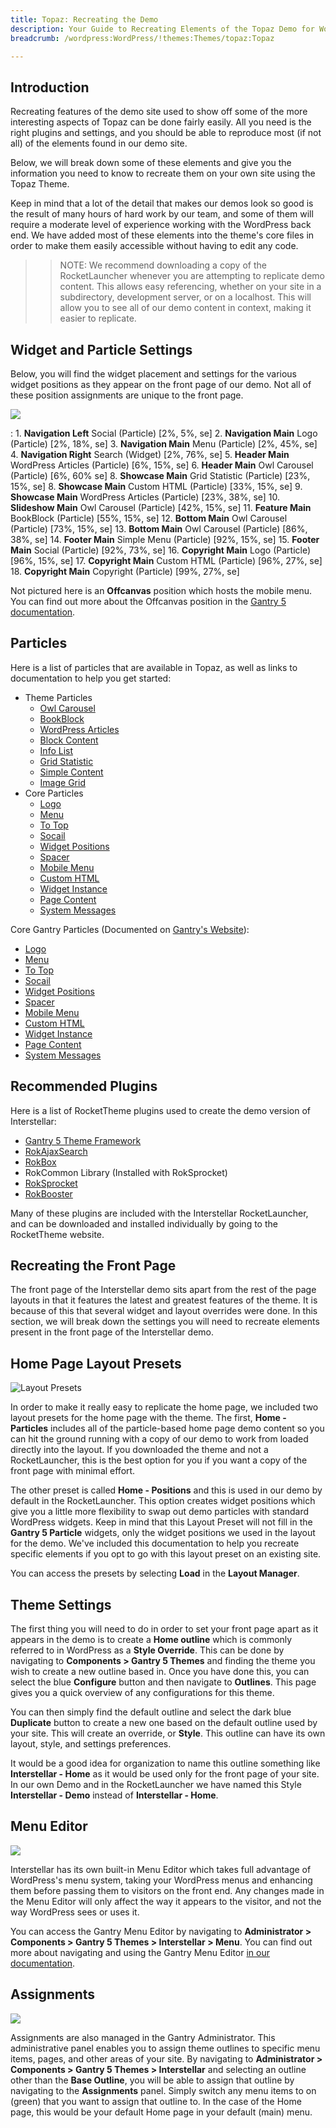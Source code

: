 ```yaml
---
title: Topaz: Recreating the Demo
description: Your Guide to Recreating Elements of the Topaz Demo for WordPress
breadcrumb: /wordpress:WordPress/!themes:Themes/topaz:Topaz

---
```


Introduction
-----

Recreating features of the demo site used to show off some of the more interesting aspects of Topaz can be done fairly easily. All you need is the right plugins and settings, and you should be able to reproduce most (if not all) of the elements found in our demo site.

Below, we will break down some of these elements and give you the information you need to know to recreate them on your own site using the Topaz Theme.

Keep in mind that a lot of the detail that makes our demos look so good is the result of many hours of hard work by our team, and some of them will require a moderate level of experience working with the WordPress back end. We have added most of these elements into the theme's core files in order to make them easily accessible without having to edit any code.

>> NOTE: We recommend downloading a copy of the RocketLauncher whenever you are attempting to replicate demo content. This allows easy referencing, whether on your site in a subdirectory, development server, or on a localhost. This will allow you to see all of our demo content in context, making it easier to replicate.

Widget and Particle Settings
-----

Below, you will find the widget placement and settings for the various widget positions as they appear on the front page of our demo. Not all of these position assignments are unique to the front page.

![](assets/topaz2.png)

:   1. **Navigation Left** Social (Particle) [2%, 5%, se]
    2. **Navigation Main** Logo (Particle) [2%, 18%, se]
    3. **Navigation Main** Menu (Particle) [2%, 45%, se]
    4. **Navigation Right** Search (Widget) [2%, 76%, se]
    5. **Header Main** WordPress Articles (Particle) [6%, 15%, se]
    6. **Header Main** Owl Carousel (Particle) [6%, 60% se]
    8. **Showcase Main** Grid Statistic (Particle) [23%, 15%, se]
    8. **Showcase Main** Custom HTML (Particle) [33%, 15%, se]
    9. **Showcase Main** WordPress Articles (Particle) [23%, 38%, se]
    10. **Slideshow Main** Owl Carousel (Particle) [42%, 15%, se]
    11. **Feature Main** BookBlock (Particle) [55%, 15%, se]
    12. **Bottom Main** Owl Carousel (Particle) [73%, 15%, se]
    13. **Bottom Main** Owl Carousel (Particle) [86%, 38%, se]
    14. **Footer Main** Simple Menu (Particle) [92%, 15%, se]
    15. **Footer Main** Social (Particle) [92%, 73%, se]
    16. **Copyright Main** Logo (Particle) [96%, 15%, se]
    17. **Copyright Main** Custom HTML (Particle) [96%, 27%, se]
    18. **Copyright Main** Copyright (Particle) [99%, 27%, se]

Not pictured here is an **Offcanvas** position which hosts the mobile menu. You can find out more about the Offcanvas position in the [Gantry 5 documentation](http://docs.gantry.org/gantry5/configure/layout-manager#offcanvas-section).

Particles
-----

Here is a list of particles that are available in Topaz, as well as links to documentation to help you get started:

* Theme Particles
    * [Owl Carousel](particle_owl.md)
    * [BookBlock](particle_book.md)
    * [WordPress Articles](particle_wordpress.md)
    * [Block Content](particle_block.md)
    * [Info List](particle_info.md)
    * [Grid Statistic](particle_grid.md)
    * [Simple Content](particle_simple.md)
    * [Image Grid](particle_image.md)
* Core Particles 
    * [Logo](http://docs.gantry.org/gantry5/particles/logo)
    * [Menu](http://docs.gantry.org/gantry5/particles/menu-control)
    * [To Top](http://docs.gantry.org/gantry5/particles/to-top)
    * [Socail](http://docs.gantry.org/gantry5/particles/social)
    * [Widget Positions](http://docs.gantry.org/gantry5/particles/position)
    * [Spacer](http://docs.gantry.org/gantry5/particles/spacer)
    * [Mobile Menu](http://docs.gantry.org/gantry5/particles/mobile-menu)
    * [Custom HTML](http://docs.gantry.org/gantry5/particles/custom-html)
    * [Widget Instance](http://docs.gantry.org/gantry5/particles/widget-instance)
    * [Page Content](http://docs.gantry.org/gantry5/particles/page-content)
    * [System Messages](http://docs.gantry.org/gantry5/particles/system-messages)

Core Gantry Particles (Documented on [Gantry's Website](http://gantry.org)):

* [Logo](http://docs.gantry.org/gantry5/particles/logo)
* [Menu](http://docs.gantry.org/gantry5/particles/menu-control)
* [To Top](http://docs.gantry.org/gantry5/particles/to-top)
* [Socail](http://docs.gantry.org/gantry5/particles/social)
* [Widget Positions](http://docs.gantry.org/gantry5/particles/position)
* [Spacer](http://docs.gantry.org/gantry5/particles/spacer)
* [Mobile Menu](http://docs.gantry.org/gantry5/particles/mobile-menu)
* [Custom HTML](http://docs.gantry.org/gantry5/particles/custom-html)
* [Widget Instance](http://docs.gantry.org/gantry5/particles/widget-instance)
* [Page Content](http://docs.gantry.org/gantry5/particles/page-content)
* [System Messages](http://docs.gantry.org/gantry5/particles/system-messages)

Recommended Plugins
-----

Here is a list of RocketTheme plugins used to create the demo version of Interstellar:

* [Gantry 5 Theme Framework](http://gantry.org/)
* [RokAjaxSearch](http://www.rockettheme.com/wordpress/plugins/rokajaxsearch)
* [RokBox](http://www.rockettheme.com/wordpress/plugins/rokbox)
* RokCommon Library (Installed with RokSprocket)
* [RokSprocket](http://www.rockettheme.com/wordpress/plugins/roksprocket)
* [RokBooster](http://www.rockettheme.com/wordpress/plugins/rokbooster)

Many of these plugins are included with the Interstellar RocketLauncher, and can be downloaded and installed individually by going to the RocketTheme website.

Recreating the Front Page
-----

The front page of the Interstellar demo sits apart from the rest of the page layouts in that it features the latest and greatest features of the theme. It is because of this that several widget and layout overrides were done. In this section, we will break down the settings you will need to recreate elements present in the front page of the Interstellar demo.

Home Page Layout Presets
-----

![Layout Presets](assets/layout_presets.jpg)

In order to make it really easy to replicate the home page, we included two layout presets for the home page with the theme. The first, **Home - Particles** includes all of the particle-based home page demo content so you can hit the ground running with a copy of our demo to work from loaded directly into the layout. If you downloaded the theme and not a RocketLauncher, this is the best option for you if you want a copy of the front page with minimal effort.

The other preset is called **Home - Positions** and this is used in our demo by default in the RocketLauncher. This option creates widget positions which give you a little more flexibility to swap out demo particles with standard WordPress widgets. Keep in mind that this Layout Preset will not fill in the **Gantry 5 Particle** widgets, only the widget positions we used in the layout for the demo. We've included this documentation to help you recreate specific elements if you opt to go with this layout preset on an existing site.

You can access the presets by selecting **Load** in the **Layout Manager**.

Theme Settings
-----

The first thing you will need to do in order to set your front page apart as it appears in the demo is to create a **Home outline** which is commonly referred to in WordPress as a **Style Override**. This can be done by navigating to **Components > Gantry 5 Themes** and finding the theme you wish to create a new outline based in. Once you have done this, you can select the blue **Configure** button and then navigate to **Outlines**. This page gives you a quick overview of any configurations for this theme.

You can then simply find the default outline and select the dark blue **Duplicate** button to create a new one based on the default outline used by your site. This will create an override, or **Style**. This outline can have its own layout, style, and settings preferences.

It would be a good idea for organization to name this outline something like **Interstellar - Home** as it would be used only for the front page of your site. In our own Demo and in the RocketLauncher we have named this Style **Interstellar - Demo** instead of **Interstellar - Home**.

Menu Editor
-----

![](assets/menu_1.png)

Interstellar has its own built-in Menu Editor which takes full advantage of WordPress's menu system, taking your WordPress menus and enhancing them before passing them to visitors on the front end. Any changes made in the Menu Editor will only affect the way it appears to the visitor, and not the way WordPress sees or uses it.

You can access the Gantry Menu Editor by navigating to **Administrator > Components > Gantry 5 Themes > Interstellar > Menu**. You can find out more about navigating and using the Gantry Menu Editor [in our documentation](http://docs.gantry.org/gantry5/configure/menu-editor).

Assignments
-----

![](assets/assignments_1.jpg)

Assignments are also managed in the Gantry Administrator. This administrative panel enables you to assign theme outlines to specific menu items, pages, and other areas of your site. By navigating to **Administrator > Components > Gantry 5 Themes > Interstellar** and selecting an outline other than the **Base Outline**, you will be able to assign that outline by navigating to the **Assignments** panel. Simply switch any menu items to on (green) that you want to assign that outline to. In the case of the Home page, this would be your default Home page in your default (main) menu.
